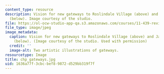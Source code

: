 ```yaml
---
content_type: resource
description: Vision for new gateways to Roslindale Village (above) and Jackson Square
  (below). Image courtesy of the studio.
file: https://ol-ocw-studio-app-qa.s3.amazonaws.com/courses/11-439-revitalizing-urban-main-streets-hyde-jackson-square-roslindale-square-boston-spring-2005/1636a77f3cbcbef89872d529bb319f7f_chp_gateways.jpg
file_type: image/jpeg
image_metadata:
  caption: Vision for new gateways to Roslindale Village (above) and Jackson Square
    (below). (Image courtesy of the studio. Used with permission)
  credit: ''
  image-alt: Two artistic illustrations of gateways.
resourcetype: Image
title: chp_gateways.jpg
uid: 1636a77f-3cbc-bef8-9872-d529bb319f7f
---
```

